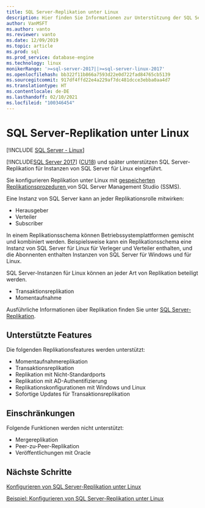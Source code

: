 ```yaml
---
title: SQL Server-Replikation unter Linux
description: Hier finden Sie Informationen zur Unterstützung der SQL Server-Replikation für Instanzen von SQL Server für Linux durch SQL Server 2017 (14.x) (CU18) und höher.
author: VanMSFT
ms.author: vanto
ms.reviewer: vanto
ms.date: 12/09/2019
ms.topic: article
ms.prod: sql
ms.prod_service: database-engine
ms.technology: linux
monikerRange: '>=sql-server-2017||>=sql-server-linux-2017'
ms.openlocfilehash: bb322f11b866a7593d22e0d722fad84765cb5139
ms.sourcegitcommit: 917df4ffd22e4a229af7dc481dcce3ebba0aa4d7
ms.translationtype: HT
ms.contentlocale: de-DE
ms.lasthandoff: 02/10/2021
ms.locfileid: "100346454"
---
```

# <a name="sql-server-replication-on-linux"></a>SQL Server-Replikation unter Linux

[!INCLUDE [SQL Server - Linux](../includes/applies-to-version/sql-linux.md)]

[!INCLUDE[SQL Server 2017](../includes/sssql17-md.md)] ([CU18](https://support.microsoft.com/help/4527377)) und später unterstützen SQL Server-Replikation für Instanzen von SQL Server für Linux eingeführt.

Sie konfigurieren Replikation unter Linux mit [gespeicherten Replikationsprozeduren ](../relational-databases/system-stored-procedures/replication-stored-procedures-transact-sql.md) von SQL Server Management Studio (SSMS).

Eine Instanz von SQL Server kann an jeder Replikationsrolle mitwirken:

* Herausgeber
* Verteiler
* Subscriber

In einem Replikationsschema können Betriebssystemplattformen gemischt und kombiniert werden. Beispielsweise kann ein Replikationsschema eine Instanz von SQL Server für Linux für Verleger und Verteiler enthalten, und die Abonnenten enthalten Instanzen von SQL Server für Windows und für Linux.

SQL Server-Instanzen für Linux können an jeder Art von Replikation beteiligt werden.

* Transaktionsreplikation
* Momentaufnahme

Ausführliche Informationen über Replikation finden Sie unter [SQL Server-Replikation](../relational-databases/replication/sql-server-replication.md).

## <a name="supported-features"></a>Unterstützte Features

Die folgenden Replikationsfeatures werden unterstützt:

* Momentaufnahmereplikation
* Transaktionsreplikation
* Replikation mit Nicht-Standardports <!--Add link to explanation-->
* Replikation mit AD-Authentifizierung
* Replikationskonfigurationen mit Windows und Linux
* Sofortige Updates für Transaktionsreplikation

## <a name="limitations"></a>Einschränkungen

Folgende Funktionen werden nicht unterstützt:

* Mergereplikation
* Peer-zu-Peer-Replikation
* Veröffentlichungen mit Oracle

## <a name="next-steps"></a>Nächste Schritte

[Konfigurieren von SQL Server-Replikation unter Linux](sql-server-linux-replication-tutorial-tsql.md)

[Beispiel: Konfigurieren von SQL Server-Replikation unter Linux](sql-server-linux-replication-configure.md)
